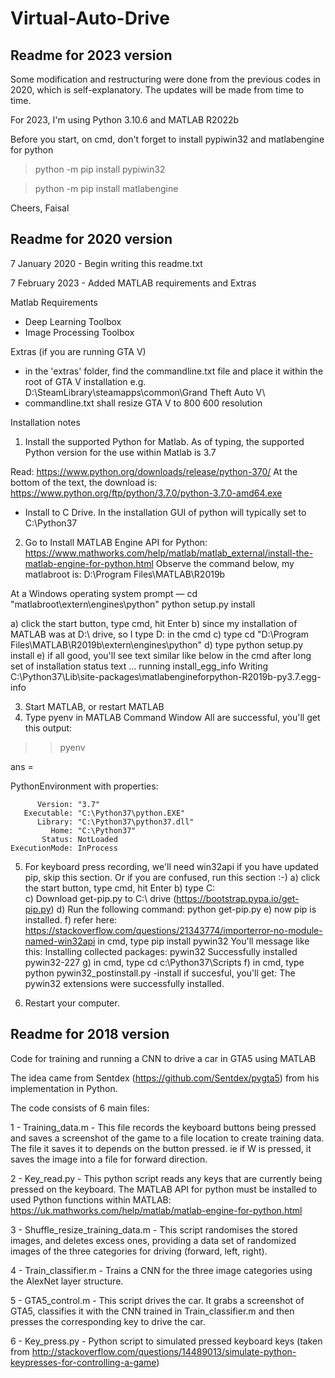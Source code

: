 # Virtual-Auto-Drive

## Readme for 2023 version

Some modification and restructuring were done from the previous codes in 2020, which is self-explanatory.
The updates will be made from time to time.

For 2023, I'm using Python 3.10.6 and MATLAB R2022b

Before you start, on cmd, don't forget to install pypiwin32 and matlabengine for python
> python -m pip install pypiwin32

> python -m pip install matlabengine

Cheers, Faisal

## Readme for 2020 version

7 January 2020 - Begin writing this readme.txt

7 February 2023 - Added MATLAB requirements and Extras

Matlab Requirements
- Deep Learning Toolbox
- Image Processing Toolbox

Extras (if you are running GTA V)
- in the 'extras' folder, find the commandline.txt file and place it within the root of GTA V installation e.g. D:\SteamLibrary\steamapps\common\Grand Theft Auto V\
- commandline.txt shall resize GTA V to 800 600 resolution

Installation notes

1. Install the supported Python for Matlab. As of typing, the supported Python version for the use within Matlab is 3.7

Read: https://www.python.org/downloads/release/python-370/
At the bottom of the text, the download is: https://www.python.org/ftp/python/3.7.0/python-3.7.0-amd64.exe

- Install to C Drive. In the installation GUI of python will typically set to C:\Python37

2. Go to Install MATLAB Engine API for Python: https://www.mathworks.com/help/matlab/matlab_external/install-the-matlab-engine-for-python.html
Observe the command below, my matlabroot is: D:\Program Files\MATLAB\R2019b

At a Windows operating system prompt —
cd "matlabroot\extern\engines\python"
python setup.py install

a) click the start button, type cmd, hit Enter
b) since my installation of MATLAB was at D:\ drive, so I type D: in the cmd
c) type cd "D:\Program Files\MATLAB\R2019b\extern\engines\python"
d) type python setup.py install
e) if all good, you'll see text similar like below in the cmd after long set of installation status text
...
running install_egg_info
Writing C:\Python37\Lib\site-packages\matlabengineforpython-R2019b-py3.7.egg-info

3. Start MATLAB, or restart MATLAB
4. Type pyenv in MATLAB Command Window
All are successful, you'll get this output:

>> pyenv

ans = 

  PythonEnvironment with properties:

          Version: "3.7"
       Executable: "C:\Python37\python.EXE"
          Library: "C:\Python37\python37.dll"
             Home: "C:\Python37"
           Status: NotLoaded
    ExecutionMode: InProcess

5. For keyboard press recording, we'll need win32api
if you have updated pip, skip this section. Or if  you are confused, run this section :-)
a) click the start button, type cmd, hit Enter
b) type C:\
c) Download get-pip.py to C:\ drive (https://bootstrap.pypa.io/get-pip.py)
d) Run the following command: python get-pip.py
e) now pip is installed. 
f) refer here: https://stackoverflow.com/questions/21343774/importerror-no-module-named-win32api
in cmd, type pip install pywin32
You'll message like this:
Installing collected packages: pywin32
Successfully installed pywin32-227
g) in cmd, type cd c:\Python37\Scripts
f) in cmd, type python pywin32_postinstall.py -install
if succesful, you'll get: The pywin32 extensions were successfully installed.


6. Restart your computer.

## Readme for 2018 version
Code for training and running a CNN to drive a car in GTA5 using MATLAB

The idea came from Sentdex (https://github.com/Sentdex/pygta5) from his implementation in Python.

The code consists of 6 main files:

1 - Training_data.m - This file records the keyboard buttons being pressed and saves a screenshot of the game to a file location to create training data. The file it saves it to depends on the button pressed. ie if W is pressed, it saves the image into a file for forward direction.

2 - Key_read.py - This python script reads any keys that are currently being pressed on the keyboard. The MATLAB API for python must be installed to used Python functions within MATLAB: https://uk.mathworks.com/help/matlab/matlab-engine-for-python.html

3 - Shuffle_resize_training_data.m - This script randomises the stored images, and deletes excess ones, providing a data set of randomized images of the three categories for driving (forward, left, right).

4 - Train_classifier.m - Trains a CNN for the three image categories using the AlexNet layer structure.

5 - GTA5_control.m - This script drives the car. It grabs a screenshot of GTA5, classifies it with the CNN trained in Train_classifier.m and then presses the corresponding key to drive the car.

6 - Key_press.py - Python script to simulated pressed keyboard keys (taken from  http://stackoverflow.com/questions/14489013/simulate-python-keypresses-for-controlling-a-game)

